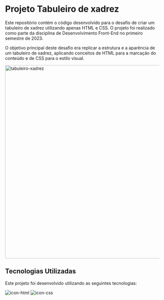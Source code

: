 # Projeto Tabuleiro de xadrez

Este repositório contém o código desenvolvido para o desafio de criar um tabuleiro de xadrez utilizando apenas HTML e CSS. O projeto foi realizado como parte da disciplina de Desenvolvimento Front-End no primeiro semestre de 2023.

O objetivo principal deste desafio era replicar a estrutura e a aparência de um tabuleiro de xadrez, aplicando conceitos de HTML para a marcação do conteúdo e de CSS para o estilo visual.

<img width="630" alt="tabuleiro-xadrez" src="https://github.com/user-attachments/assets/2fd11584-329a-4b84-9483-e1380b161c3f">

## Tecnologias Utilizadas

Este projeto foi desenvolvido utilizando as seguintes tecnologias:

![icon-html](https://github.com/user-attachments/assets/cbeef1ba-77e8-40b3-ae46-c3ae4793d3f2)
![icon-css](https://github.com/user-attachments/assets/131bfbba-9d69-4a35-aca9-ad0db86711fe)
